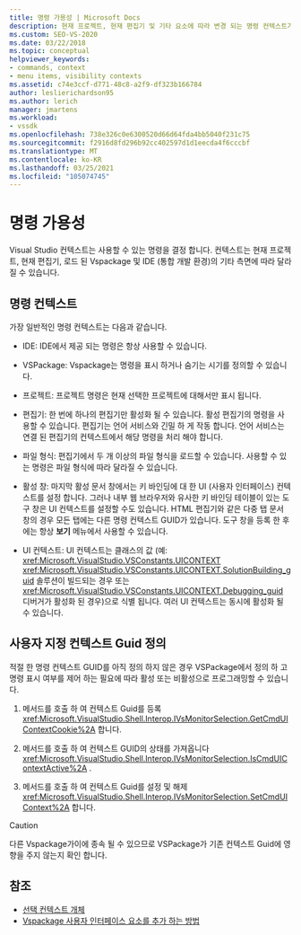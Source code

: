 ```yaml
---
title: 명령 가용성 | Microsoft Docs
description: 현재 프로젝트, 현재 편집기 및 기타 요소에 따라 변경 되는 명령 컨텍스트가 Visual Studio에서 사용할 수 있는 명령을 결정 하는 방법에 대해 알아봅니다.
ms.custom: SEO-VS-2020
ms.date: 03/22/2018
ms.topic: conceptual
helpviewer_keywords:
- commands, context
- menu items, visibility contexts
ms.assetid: c74e3ccf-d771-48c8-a2f9-df323b166784
author: leslierichardson95
ms.author: lerich
manager: jmartens
ms.workload:
- vssdk
ms.openlocfilehash: 738e326c0e6300520d66d64fda4bb5040f231c75
ms.sourcegitcommit: f2916d8fd296b92cc402597d1d1eecda4f6cccbf
ms.translationtype: MT
ms.contentlocale: ko-KR
ms.lasthandoff: 03/25/2021
ms.locfileid: "105074745"
---
```

# <a name="command-availability"></a>명령 가용성

Visual Studio 컨텍스트는 사용할 수 있는 명령을 결정 합니다. 컨텍스트는 현재 프로젝트, 현재 편집기, 로드 된 Vspackage 및 IDE (통합 개발 환경)의 기타 측면에 따라 달라질 수 있습니다.

## <a name="command-contexts"></a>명령 컨텍스트

가장 일반적인 명령 컨텍스트는 다음과 같습니다.

- IDE: IDE에서 제공 되는 명령은 항상 사용할 수 있습니다.

- VSPackage: Vspackage는 명령을 표시 하거나 숨기는 시기를 정의할 수 있습니다.

- 프로젝트: 프로젝트 명령은 현재 선택한 프로젝트에 대해서만 표시 됩니다.

- 편집기: 한 번에 하나의 편집기만 활성화 될 수 있습니다. 활성 편집기의 명령을 사용할 수 있습니다. 편집기는 언어 서비스와 긴밀 하 게 작동 합니다. 언어 서비스는 연결 된 편집기의 컨텍스트에서 해당 명령을 처리 해야 합니다.

- 파일 형식: 편집기에서 두 개 이상의 파일 형식을 로드할 수 있습니다. 사용할 수 있는 명령은 파일 형식에 따라 달라질 수 있습니다.

- 활성 창: 마지막 활성 문서 창에서는 키 바인딩에 대 한 UI (사용자 인터페이스) 컨텍스트를 설정 합니다. 그러나 내부 웹 브라우저와 유사한 키 바인딩 테이블이 있는 도구 창은 UI 컨텍스트를 설정할 수도 있습니다. HTML 편집기와 같은 다중 탭 문서 창의 경우 모든 탭에는 다른 명령 컨텍스트 GUID가 있습니다. 도구 창을 등록 한 후에는 항상 **보기** 메뉴에서 사용할 수 있습니다.

- UI 컨텍스트: UI 컨텍스트는 클래스의 값 (예: <xref:Microsoft.VisualStudio.VSConstants.UICONTEXT> <xref:Microsoft.VisualStudio.VSConstants.UICONTEXT.SolutionBuilding_guid> 솔루션이 빌드되는 경우 또는 <xref:Microsoft.VisualStudio.VSConstants.UICONTEXT.Debugging_guid> 디버거가 활성화 된 경우)으로 식별 됩니다. 여러 UI 컨텍스트는 동시에 활성화 될 수 있습니다.

## <a name="define-custom-context-guids"></a>사용자 지정 컨텍스트 Guid 정의

적절 한 명령 컨텍스트 GUID를 아직 정의 하지 않은 경우 VSPackage에서 정의 하 고 명령 표시 여부를 제어 하는 필요에 따라 활성 또는 비활성으로 프로그래밍할 수 있습니다.

1. 메서드를 호출 하 여 컨텍스트 Guid를 등록 <xref:Microsoft.VisualStudio.Shell.Interop.IVsMonitorSelection.GetCmdUIContextCookie%2A> 합니다.

2. 메서드를 호출 하 여 컨텍스트 GUID의 상태를 가져옵니다 <xref:Microsoft.VisualStudio.Shell.Interop.IVsMonitorSelection.IsCmdUIContextActive%2A> .

3. 메서드를 호출 하 여 컨텍스트 Guid를 설정 및 해제 <xref:Microsoft.VisualStudio.Shell.Interop.IVsMonitorSelection.SetCmdUIContext%2A> 합니다.

> [!CAUTION]
> 다른 Vspackage가이에 종속 될 수 있으므로 VSPackage가 기존 컨텍스트 Guid에 영향을 주지 않는지 확인 합니다.

## <a name="see-also"></a>참조

- [선택 컨텍스트 개체](../../extensibility/internals/selection-context-objects.md)
- [Vspackage 사용자 인터페이스 요소를 추가 하는 방법](../../extensibility/internals/how-vspackages-add-user-interface-elements.md)
